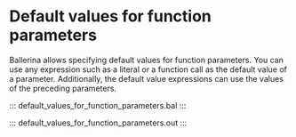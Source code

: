 # Default values for function parameters

Ballerina allows specifying default values for function parameters. You can use any expression such as a literal or a function call as the default value of a parameter. Additionally, the default value expressions can use the values of the preceding parameters.

::: default_values_for_function_parameters.bal :::

::: default_values_for_function_parameters.out :::
